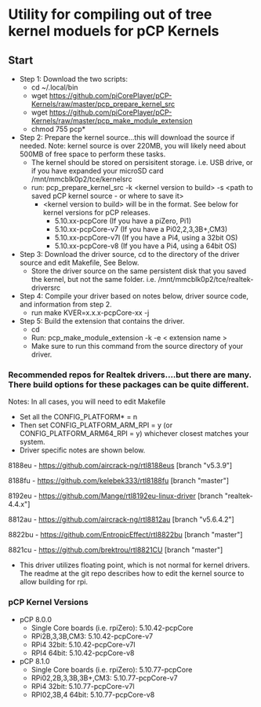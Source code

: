 # Utility for compiling out of tree kernel moduels for pCP Kernels

## Start
* Step 1: Download the two scripts:
  * cd ~/.local/bin
  * wget https://github.com/piCorePlayer/pCP-Kernels/raw/master/pcp_prepare_kernel_src
  * wget https://github.com/piCorePlayer/pCP-Kernels/raw/master/pcp_make_module_extension
  * chmod 755 pcp*
* Step 2: Prepare the kernel source...this will download the source if needed.  Note: kernel source is over 220MB, you will likely need about 500MB of free space to perform these tasks.
  * The kernel should be stored on persisitent storage. i.e. USB drive, or if you have expanded your microSD card /mnt/mmcblk0p2/tce/kernelsrc
  * run: pcp_prepare_kernel_src -k \<kernel version to build\> -s \<path to saved pCP kernel source - or where to save it\>
    * \<kernel version to build\> will be in the format. See below for kernel versions for pCP releases.
      * 5.10.xx-pcpCore     (If you have a piZero, Pi1)
      * 5.10.xx-pcpCore-v7  (If you have a Pi02,2,3,3B+,CM3)
      * 5.10.xx-pcpCore-v7l (If you have a Pi4, using a 32bit OS)
      * 5.10.xx-pcpCore-v8  (If you have a Pi4, using a 64bit OS)
* Step 3: Download the driver source, cd to the directory of the driver source and edit Makefile, See Below.
  * Store the driver source on the same persistent disk that you saved the kernel, but not the same folder.  i.e. /mnt/mmcblk0p2/tce/realtek-driversrc
* Step 4: Compile your driver based on notes below, driver source code, and information from step 2.
  * run make KVER=x.x.x-pcpCore-xx -j <number of parallel jobs>
* Step 5: Build the extension that contains the driver.
  * cd <path to saved USB wireless device driver directory>
  * Run: pcp_make_module_extension -k <kernel version to build> -e < extension name >
  * Make sure to run this command from the source directory of your driver.
 

### Recommended repos for Realtek drivers....but there are many.  There build options for these packages can be quite different.

Notes: In all cases, you will need to edit Makefile
* Set all the CONFIG_PLATFORM* = n
* Then set CONFIG_PLATFORM_ARM_RPI = y   (or CONFIG_PLATFORM_ARM64_RPI = y) whichever closest matches your system.
* Driver specific notes are shown below.

8188eu - https://github.com/aircrack-ng/rtl8188eus [branch "v5.3.9"]

8188fu - https://github.com/kelebek333/rtl8188fu [branch "master"]

8192eu - https://github.com/Mange/rtl8192eu-linux-driver [branch "realtek-4.4.x"]

8812au - https://github.com/aircrack-ng/rtl8812au [branch "v5.6.4.2"]

8822bu - https://github.com/EntropicEffect/rtl8822bu [branch "master"]

8821cu - https://github.com/brektrou/rtl8821CU [branch "master"]
* This driver utilizes floating point, which is not normal for kernel drivers. The readme at the git repo describes how to edit the kernel source to allow building for rpi.

### pCP Kernel Versions
* pCP 8.0.0
  * Single Core boards (i.e. rpiZero): 5.10.42-pcpCore
  * RPi2B,3,3B,CM3: 5.10.42-pcpCore-v7
  * RPi4 32bit: 5.10.42-pcpCore-v7l
  * RPI4 64bit: 5.10.42-pcpCore-v8
* pCP 8.1.0
  * Single Core boards (i.e. rpiZero): 5.10.77-pcpCore
  * RPi02,2B,3,3B,3B+,CM3: 5.10.77-pcpCore-v7
  * RPi4 32bit: 5.10.77-pcpCore-v7l
  * RPI02,3B,4 64bit: 5.10.77-pcpCore-v8
